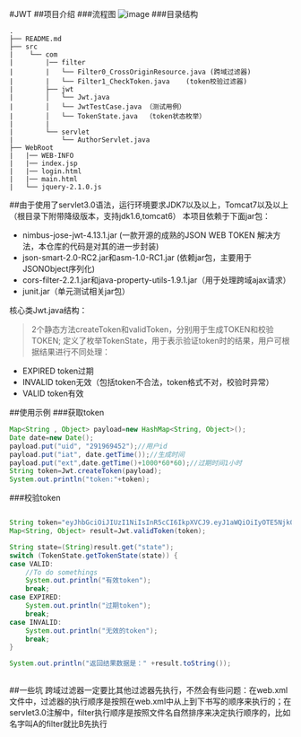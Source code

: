 #JWT
##项目介绍
###流程图
![image](https://github.com/bigmeow/JWT/blob/master/WebRoot/flowsheet.JPG)
###目录结构
```
.
├── README.md
├── src
|    └── com
|        |── filter
|        |   └── Filter0_CrossOriginResource.java (跨域过滤器)
|		 |	 └── Filter1_CheckToken.java	(token校验过滤器)
|        ├── jwt
|        │   └── Jwt.java
|        │   └── JwtTestCase.java （测试用例）
|        │   └── TokenState.java  （token状态枚举）
|        |
|        └── servlet
|            └── AuthorServlet.java
├── WebRoot
|   |── WEB-INFO
|   |── index.jsp
|	|── login.html
|	|── main.html
|   └── jquery-2.1.0.js
```
##由于使用了servlet3.0语法，运行环境要求JDK7以及以上，Tomcat7以及以上（根目录下附带降级版本，支持jdk1.6,tomcat6）
本项目依赖于下面jar包：
+ nimbus-jose-jwt-4.13.1.jar (一款开源的成熟的JSON WEB TOKEN 解决方法，本仓库的代码是对其的进一步封装)
+ json-smart-2.0-RC2.jar和asm-1.0-RC1.jar (依赖jar包，主要用于JSONObject序列化)
+ cors-filter-2.2.1.jar和java-property-utils-1.9.1.jar（用于处理跨域ajax请求）
+ junit.jar（单元测试相关jar包）


核心类Jwt.java结构：
> 2个静态方法createToken和validToken，分别用于生成TOKEN和校验TOKEN;
> 定义了枚举TokenState，用于表示验证token时的结果，用户可根据结果进行不同处理：
   * EXPIRED  token过期
   * INVALID  token无效（包括token不合法，token格式不对，校验时异常）
   * VALID    token有效

   
   
##使用示例
###获取token

```Java
Map<String , Object> payload=new HashMap<String, Object>();
Date date=new Date();
payload.put("uid", "291969452");//用户id
payload.put("iat", date.getTime());//生成时间
payload.put("ext",date.getTime()+1000*60*60);//过期时间1小时
String token=Jwt.createToken(payload);
System.out.println("token:"+token);

```

###校验token
```Java

String token="eyJhbGciOiJIUzI1NiIsInR5cCI6IkpXVCJ9.eyJ1aWQiOiIyOTE5Njk0NTIiLCJpYXQiOjE0NjA0MzE4ODk2OTgsImV4dCI6MTQ2MDQzNTQ4OTY5OH0.RAa71BnklRMPyPhYBbxsfJdtXBnXeWevxcXLlwC2PrY";
Map<String, Object> result=Jwt.validToken(token);

String state=(String)result.get("state");
switch (TokenState.getTokenState(state)) {
case VALID:
	//To do somethings
	System.out.println("有效token");
	break;
case EXPIRED:
	System.out.println("过期token");
	break;
case INVALID:
	System.out.println("无效的token");
	break;
}

System.out.println("返回结果数据是：" +result.toString());
	


```

##一些坑
跨域过滤器一定要比其他过滤器先执行，不然会有些问题：在web.xml文件中，过滤器的执行顺序是按照在web.xml中从上到下书写的顺序来执行的；在servlet3.0注解中，filter执行顺序是按照文件名自然排序来决定执行顺序的，比如名字叫A的filter就比B先执行
